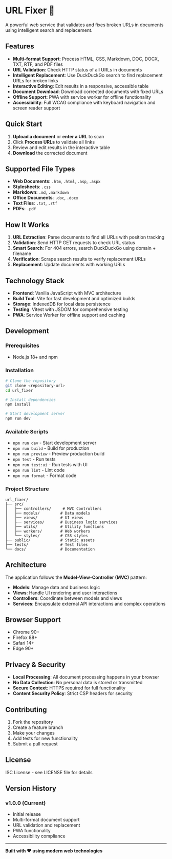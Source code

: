 # URL Fixer 🔗

A powerful web service that validates and fixes broken URLs in documents using intelligent search and replacement.

## Features

- **Multi-format Support**: Process HTML, CSS, Markdown, DOC, DOCX, TXT, RTF, and PDF files
- **URL Validation**: Check HTTP status of all URLs in documents
- **Intelligent Replacement**: Use DuckDuckGo search to find replacement URLs for broken links
- **Interactive Editing**: Edit results in a responsive, accessible table
- **Document Download**: Download corrected documents with fixed URLs
- **Offline Support**: PWA with service worker for offline functionality
- **Accessibility**: Full WCAG compliance with keyboard navigation and screen reader support

## Quick Start

1. **Upload a document** or **enter a URL** to scan
2. Click **Process URLs** to validate all links
3. Review and edit results in the interactive table
4. **Download** the corrected document

## Supported File Types

- **Web Documents**: `.htm`, `.html`, `.asp`, `.aspx`
- **Stylesheets**: `.css`
- **Markdown**: `.md`, `.markdown`
- **Office Documents**: `.doc`, `.docx`
- **Text Files**: `.txt`, `.rtf`
- **PDFs**: `.pdf`

## How It Works

1. **URL Extraction**: Parse documents to find all URLs with position tracking
2. **Validation**: Send HTTP GET requests to check URL status
3. **Smart Search**: For 404 errors, search DuckDuckGo using domain + filename
4. **Verification**: Scrape search results to verify replacement URLs
5. **Replacement**: Update documents with working URLs

## Technology Stack

- **Frontend**: Vanilla JavaScript with MVC architecture
- **Build Tool**: Vite for fast development and optimized builds
- **Storage**: IndexedDB for local data persistence
- **Testing**: Vitest with JSDOM for comprehensive testing
- **PWA**: Service Worker for offline support and caching

## Development

### Prerequisites

- Node.js 18+ and npm

### Installation

```bash
# Clone the repository
git clone <repository-url>
cd url_fixer

# Install dependencies
npm install

# Start development server
npm run dev
```

### Available Scripts

- `npm run dev` - Start development server
- `npm run build` - Build for production
- `npm run preview` - Preview production build
- `npm test` - Run tests
- `npm run test:ui` - Run tests with UI
- `npm run lint` - Lint code
- `npm run format` - Format code

### Project Structure

```
url_fixer/
├── src/
│   ├── controllers/     # MVC Controllers
│   ├── models/         # Data models
│   ├── views/          # UI views
│   ├── services/       # Business logic services
│   ├── utils/          # Utility functions
│   ├── workers/        # Web workers
│   └── styles/         # CSS styles
├── public/             # Static assets
├── tests/              # Test files
└── docs/               # Documentation
```

## Architecture

The application follows the **Model-View-Controller (MVC)** pattern:

- **Models**: Manage data and business logic
- **Views**: Handle UI rendering and user interactions
- **Controllers**: Coordinate between models and views
- **Services**: Encapsulate external API interactions and complex operations

## Browser Support

- Chrome 90+
- Firefox 88+
- Safari 14+
- Edge 90+

## Privacy & Security

- **Local Processing**: All document processing happens in your browser
- **No Data Collection**: No personal data is stored or transmitted
- **Secure Context**: HTTPS required for full functionality
- **Content Security Policy**: Strict CSP headers for security

## Contributing

1. Fork the repository
2. Create a feature branch
3. Make your changes
4. Add tests for new functionality
5. Submit a pull request

## License

ISC License - see LICENSE file for details

## Version History

### v1.0.0 (Current)
- Initial release
- Multi-format document support
- URL validation and replacement
- PWA functionality
- Accessibility compliance

---

**Built with ❤️ using modern web technologies**
